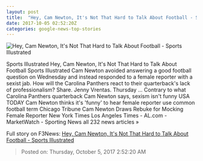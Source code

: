 ```yaml
---
layout: post
title:  "Hey, Cam Newton, It's Not That Hard to Talk About Football - Sports Illustrated"
date: 2017-10-05 02:52:20Z
categories: google-news-top-stories
---
```


![Hey, Cam Newton, It's Not That Hard to Talk About Football - Sports Illustrated](https://cdn-s3.si.com/s3fs-public/styles/marquee_large_2x/public/2017/10/04/cam-newton-carolina-panthers.png?itok=QIiaMrV6)

Sports Illustrated Hey, Cam Newton, It's Not That Hard to Talk About Football Sports Illustrated Cam Newton avoided answering a good football question on Wednesday and instead responded to a female reporter with a sexist jab. How will the Carolina Panthers react to their quarterback's lack of professionalism? Share. Jenny Vrentas. Thursday ... Contrary to what Carolina Panthers quarterback Cam Newton says, sexism isn't funny USA TODAY Cam Newton thinks it's 'funny' to hear female reporter use common football term Chicago Tribune Cam Newton Draws Rebuke for Mocking Female Reporter New York Times Los Angeles Times - AL.com - MarketWatch - Sporting News all 232 news articles »


Full story on F3News: [Hey, Cam Newton, It's Not That Hard to Talk About Football - Sports Illustrated](http://www.f3nws.com/n/SfsdUB)

> Posted on: Thursday, October 5, 2017 2:52:20 AM
